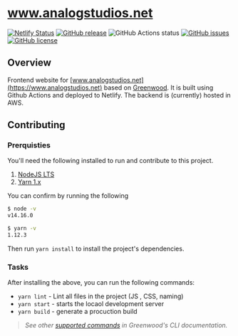 # www.analogstudios.net

[![Netlify Status](https://api.netlify.com/api/v1/badges/6758148c-5c38-44d8-b908-ca0a1dad0f7c/deploy-status)](https://app.netlify.com/sites/elastic-blackwell-3aef44/deploys)
[![GitHub release](https://img.shields.io/github/tag/Analog-Studios/www.analogstudios.net.svg)](https://github.com/Analog-Studios/www.analogstudios.net/tags)
![GitHub Actions status](https://github.com/Analog-Studios/www.analogstudios.net/workflows/Master%20Integration/badge.svg)
[![GitHub issues](https://img.shields.io/github/issues-pr-raw/Analog-Studios/www.analogstudios.net.svg)](https://github.com/Analog-Studios/www.analogstudios.net/issues)
[![GitHub license](https://img.shields.io/badge/license-Apache2.0-blue.svg)](https://raw.githubusercontent.com/Analog-Studios/www.analogstudios.net/master/LICENSE.md)


## Overview
Frontend website for [www.analogstudios.net](https://www.analogstudios.net) based on [Greenwood](https://www.analogstudios.net).  It is built using Github Actions and deployed to Netlify.  The backend is (currently) hosted in AWS.


## Contributing

### Prerquisties
You'll need the following installed to run and contribute to this project.

1. [NodeJS LTS](https://nodejs.org/)
1. [Yarn 1.x](https://classic.yarnpkg.com/)

You can confirm by running the following 
```sh
$ node -v
v14.16.0

$ yarn -v
1.12.3
```

Then run `yarn install` to install the project's dependencies.

### Tasks

After installing the above, you can run the following commands:

- `yarn lint` - Lint all files in the project (JS , CSS, naming)
- `yarn start` - starts the locaol development server
- `yarn build` - generate a procuction build

> _See other [supported commands](https://www.greenwoodjs.io/docs/#cli) in Greenwood's CLI documentation._